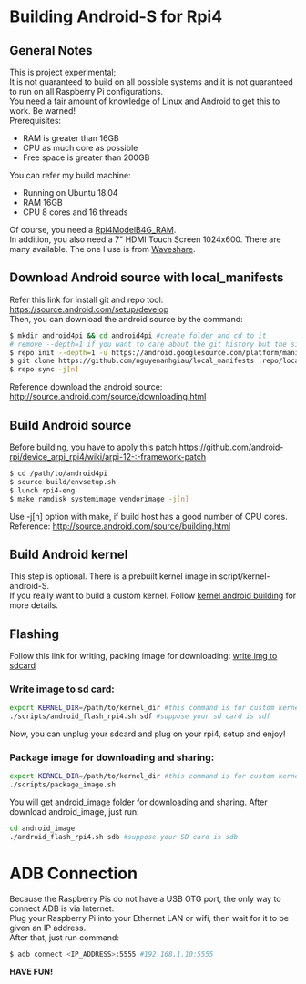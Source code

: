 # Building Android-S for Rpi4
## General Notes
This is project experimental;<br>
It is not guaranteed to build on all possible systems and it is not guaranteed to run on all Raspberry Pi configurations.<br>
You need a fair amount of knowledge of Linux and Android to get this to work. Be warned!<br>
Prerequisites:<br>
- RAM is greater than 16GB
- CPU as much core as possible
- Free space is greater than 200GB

You can refer my build machine:
- Running on Ubuntu 18.04
- RAM 16GB
- CPU 8 cores and 16 threads

Of course, you need a [Rpi4ModelB4G_RAM](https://hshop.vn/products/may-tinh-raspberry-pi-4-model-b-made-in-uk).<br>
In addition, you also need a 7" HDMI Touch Screen 1024x600. There are many available. The one I use is from [Waveshare](https://hshop.vn/products/man-hinh-7-inch-hdmi-lcd-h-cam-ung-dien-dung-waveshare-co-vo-bao-ve).
## Download Android source with local_manifests
Refer this link for install git and repo tool: https://source.android.com/setup/develop<br>
Then, you can download the android source by the command:

```bash
$ mkdir android4pi && cd android4pi #create folder and cd to it
# remove --depth=1 if you want to care about the git history but the size of the download will increase
$ repo init --depth=1 -u https://android.googlesource.com/platform/manifest -b android-s-beta-2
$ git clone https://github.com/nguyenanhgiau/local_manifests .repo/local_manifests -b rpi4-a12-telephony
$ repo sync -j[n]
 ```
Reference download the android source: http://source.android.com/source/downloading.html<br>
## Build Android source

Before building, you have to apply this patch https://github.com/android-rpi/device_arpi_rpi4/wiki/arpi-12-:-framework-patch
```bash
$ cd /path/to/android4pi
$ source build/envsetup.sh
$ lunch rpi4-eng
$ make ramdisk systemimage vendorimage -j[n]
```
Use -j[n] option with make, if build host has a good number of CPU cores.<br>
Reference: http://source.android.com/source/building.html

## Build Android kernel
This step is optional. There is a prebuilt kernel image in script/kernel-android-S.<br>
If you really want to build a custom kernel. Follow [kernel android building](https://github.com/android-rpi/kernel_manifest) for more details.

## Flashing
Follow this link for writing, packing image for downloading: [write img to sdcard](https://github.com/nguyenanhgiau/a4rpi-scripts/tree/rpi4-a12-telephony)<br>
### Write image to sd card:
```bash
export KERNEL_DIR=/path/to/kernel_dir #this command is for custom kernel
./scripts/android_flash_rpi4.sh sdf #suppose your sd card is sdf
```
Now, you can unplug your sdcard and plug on your rpi4, setup and enjoy!<br>
### Package image for downloading and sharing:
```bash
export KERNEL_DIR=/path/to/kernel_dir #this command is for custom kernel
./scripts/package_image.sh
```
You will get android_image folder for downloading and sharing.
After download android_image, just run:
```bash
cd android_image
./android_flash_rpi4.sh sdb #suppose your SD card is sdb
```

# ADB Connection
Because the Raspberry Pis do not have a USB OTG port, the only way to connect ADB is via Internet.<br>
Plug your Raspberry Pi into your Ethernet LAN or wifi, then wait for it to be given an IP address.<br>
After that, just run command:<br>
```bash
$ adb connect <IP_ADDRESS>:5555 #192.168.1.10:5555
```

**HAVE FUN!**

